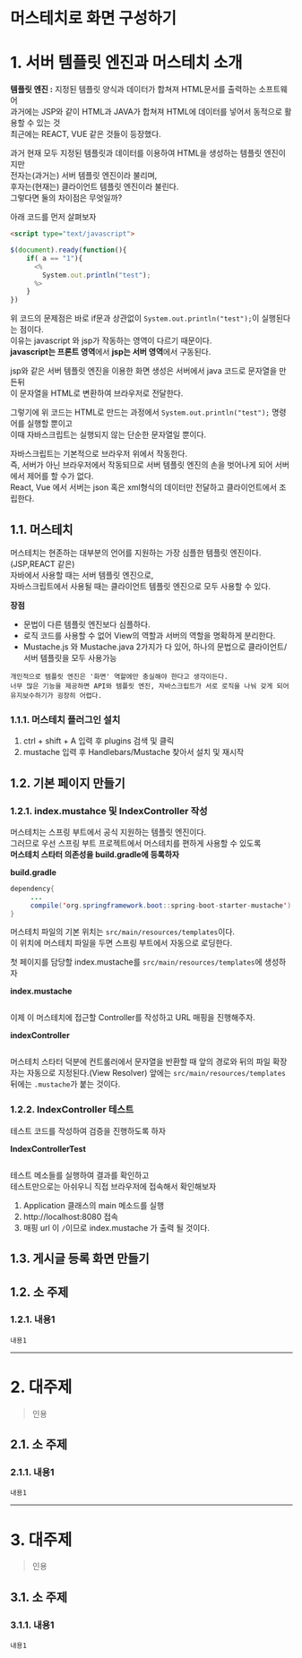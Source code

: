 머스테치로 화면 구성하기
=======================
# 1. 서버 템플릿 엔진과 머스테치 소개  
**템플릿 엔진 :** 지정된 템플릿 양식과 데이터가 합쳐져 HTML문서를 출력하는 소프트웨어       
과거에는 JSP와 같이 HTML과 JAVA가 합쳐져 HTML에 데이터를 넣어서 동적으로 활용할 수 있는 것      
최근에는 REACT, VUE 같은 것들이 등장했다.       
     
과거 현재 모두 지정된 템플릿과 데이터를 이용하여 HTML을 생성하는 템플릿 엔진이지만       
전자는(과거는) 서버 템플릿 엔진이라 불리며,     
후자는(현재는) 클라이언트 템플릿 엔진이라 불린다.        
그렇다면 둘의 차이점은 무엇일까?   

아래 코드를 먼저 살펴보자  
```html
<script type="text/javascript">

$(document).ready(function(){
    if( a == "1"){
      <% 
        System.out.println("test");   
      %>    
    }
})  
```  
위 코드의 문제점은 바로 if문과 상관없이 ```System.out.println("test");```이 실행된다는 점이다.         
이유는 javascript 와 jsp가 작동하는 영역이 다르기 때문이다.          
**javascript는 프론트 영역**에서 **jsp는 서버 영역**에서 구동된다.       
        
jsp와 같은 서버 템플릿 엔진을 이용한 화면 생성은 서버에서 java 코드로 문자열을 만든뒤          
이 문자열을 HTML로 변환하여 브라우저로 전달한다.        
       
그렇기에 위 코드는 HTML로 만드는 과정에서 ```System.out.println("test");``` 명령어를 실행할 뿐이고        
이때 자바스크립트는 실행되지 않는 단순한 문자열일 뿐이다.          
           
자바스크립트는 기본적으로 브라우저 위에서 작동한다.      
즉, 서버가 아닌 브라우저에서 작동되므로 서버 템플릿 엔진의 손을 벗어나게 되어 서버에서 제어를 할 수가 없다.         
React, Vue 에서 서버는 json 혹은 xml형식의 데이터만 전달하고 클라이언트에서 조립한다.       

## 1.1. 머스테치
머스테치는 현존하는 대부분의 언어를 지원하는 가장 심플한 템플릿 엔진이다.(JSP,REACT 같은)   
자바에서 사용할 때는 서버 템플릿 엔진으로,         
자바스크립트에서 사용될 때는 클라이언트 템플릿 엔진으로 모두 사용할 수 있다.      
     
**장점**   
* 문법이 다른 템플릿 엔진보다 심플하다.       
* 로직 코드를 사용할 수 없어 View의 역할과 서버의 역할을 명확하게 분리한다.    
* Mustache.js 와 Mustache.java 2가지가 다 있어, 하나의 문법으로 클라이언트/서버 템플릿을 모두 사용가능    

```
개인적으로 템플릿 엔진은 '화면' 역할에만 충실해야 한다고 생각이든다.  
너무 많은 기능을 제공하면 API와 템플릿 엔진, 자바스크립트가 서로 로직을 나눠 갖게 되어 유지보수하기가 굉장히 어렵다.  
```

### 1.1.1. 머스테치 플러그인 설치
1. ctrl + shift + A 입력 후 plugins 검색 및 클릭 
2. mustache 입력 후  Handlebars/Mustache 찾아서 설치 및 재시작

## 1.2. 기본 페이지 만들기  
### 1.2.1. index.mustahce 및 IndexController 작성  

머스테치는 스프링 부트에서 공식 지원하는 템플릿 엔진이다.  
그러므로 우선 스프링 부트 프로젝트에서 머스테치를 편하게 사용할 수 있도록        
**머스테치 스타터 의존성을 build.gradle에 등록하자**      
  
**build.gradle**
```java
dependency{    
     ...
     compile('org.springframework.boot::spring-boot-starter-mustache')    
}
```
머스테치 파일의 기본 위치는 ```src/main/resources/templates```이다.       
이 위치에 머스테치 파일을 두면 스프링 부트에서 자동으로 로딩한다.         
      
첫 페이지를 담당할 index.mustache를 ```src/main/resources/templates```에 생성하자       
     
**index.mustache**   
```java
```
   
이제 이 머스테치에 접근할 Controller를 작성하고 URL 매핑을 진행해주자.      
     
**indexController**
```java
```
머스테치 스타터 덕분에 컨트롤러에서 문자열을 반환할 때 앞의 경로와 뒤의 파일 확장자는 자동으로 지정된다.(View Resolver)
앞에는 ```src/main/resources/templates``` 뒤에는 ```.mustache```가 붙는 것이다.  

### 1.2.2. IndexController 테스트     
테스트 코드를 작성하여 검증을 진행하도록 하자       
        
**IndexControllerTest**
```java

```
테스트 메소들를 실행하여 결과를 확인하고  
테스트만으로는 아쉬우니 직접 브라우저에 접속해서 확인해보자   

1. Application 클래스의 main 메소드를 실행
2. http://localhost:8080 접속  
3. 매핑 url 이 ```/```이므로 index.mustache 가 출력 될 것이다.  
   
## 1.3. 게시글 등록 화면 만들기  



## 1.2. 소 주제
### 1.2.1. 내용1
```
내용1
```

***
# 2. 대주제
> 인용
## 2.1. 소 주제
### 2.1.1. 내용1
```
내용1
```   

***
# 3. 대주제
> 인용
## 3.1. 소 주제
### 3.1.1. 내용1
```
내용1
```
